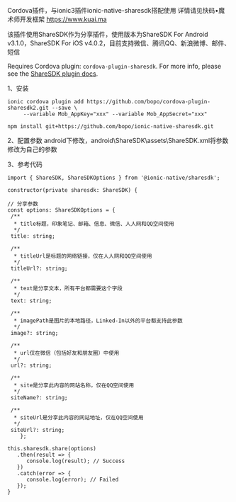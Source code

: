 
 Cordova插件，与ionic3插件ionic-native-sharesdk搭配使用  详情请见快码•魔术师开发框架 https://www.kuai.ma


 该插件使用ShareSDK作为分享插件，使用版本为ShareSDK For Android v3.1.0，ShareSDK For iOS v4.0.2，目前支持微信、腾讯QQ、新浪微博、邮件、短信 

 Requires Cordova plugin: `cordova-plugin-sharesdk`. For more info, please see the [ShareSDK plugin docs](https://github.com/kuaimacode/cordova-plugin-sharesdk).


 1、安装
 ```
 ionic cordova plugin add https://github.com/bopo/cordova-plugin-sharesdk2.git --save \
      --variable Mob_AppKey="xxx" --variable Mob_AppSecret="xxx"
      
 npm install git+https://github.com/bopo/ionic-native-sharesdk.git
 ```


 2、配置参数
  android下修改，android\ShareSDK\assets\ShareSDK.xml将参数修改为自己的参数

 3、参考代码
 ```
 import { ShareSDK, ShareSDKOptions } from '@ionic-native/sharesdk';

 constructor(private sharesdk: ShareSDK) {

 // 分享参数
 const options: ShareSDKOptions = {
  /**
   * title标题，印象笔记、邮箱、信息、微信、人人网和QQ空间使用
   */
  title: string;

  /**
   * titleUrl是标题的网络链接，仅在人人网和QQ空间使用
   */
  titleUrl?: string;

  /**
   * text是分享文本，所有平台都需要这个字段
   */
  text: string;

  /**
   * imagePath是图片的本地路径，Linked-In以外的平台都支持此参数
   */
  image?: string;

  /**
   * url仅在微信（包括好友和朋友圈）中使用
   */
  url?: string;

  /**
   * site是分享此内容的网站名称，仅在QQ空间使用
   */
  siteName?: string;

  /**
   * siteUrl是分享此内容的网站地址，仅在QQ空间使用
   */
  siteUrl?: string;
     };

 this.sharesdk.share(options)
    .then(result => {
       console.log(result); // Success
    })
    .catch(error => {
       console.log(error); // Failed
    });
 }
```
